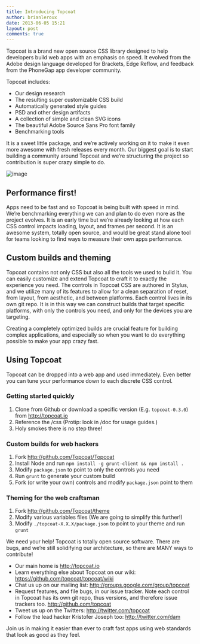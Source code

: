 ```yaml
---
title: Introducing Topcoat
author: brianleroux
date: 2013-06-05 15:21
layout: post
comments: true
---
```


Topcoat is a brand new open source CSS library designed to help developers build web apps with an emphasis on speed. It evolved from the Adobe design language developed for Brackets, Edge Reflow, and feedback from the PhoneGap app developer community. 

Topcoat includes: 

- Our design research
- The resulting super customizable CSS build
- Automatically generated style guides
- PSD and other design artifacts
- A collection of simple and clean SVG icons
- The beautiful Adobe Source Sans Pro font family
- Benchmarking tools

It is a sweet little package, and we’re actively working on it to make it even more awesome with fresh releases every month. Our biggest goal is to start building a community around Topcoat and we’re structuring the project so contribution is super crazy simple to do. 

![image](example.png)

## Performance first!

Apps need to be fast and so Topcoat is being built with speed in mind. We’re benchmarking everything we can and plan to do even more as the project evolves. It is an early time but we’re already looking at how each CSS control impacts loading, layout, and frames per second. 
It is an awesome system, totally open source, and would be great stand alone tool for teams looking to find ways to measure their own apps performance. 

## Custom builds and theming

Topcoat contains not only CSS but also all the tools we used to build it. You can easily customize and extend Topcoat to craft it to exactly the experience you need. The controls in Topcoat CSS are authored in Stylus, and we utilize many of its features to allow for a clean separation of reset, from layout, from aesthetic, and between platforms. Each control lives in its own git repo. It is in this way we can construct builds that target specific platforms, with only the controls you need, and only for the devices you are targeting. 

Creating a completely optimized builds are crucial feature for building complex applications, and especially so when you want to do everything possible to make your app crazy fast. 

## Using Topcoat

Topcoat can be dropped into a web app and used immediately. Even better you can tune your performance down to each discrete CSS control.

### Getting started quickly

1. Clone from Github or download a specific version (E.g. `topcoat-0.3.0`) from http://topcoat.io
2. Reference the /css (Protip: look in /doc for usage guides.)
3. Holy smokes there is no step three!

### Custom builds for web hackers

1. Fork http://github.com/Topcoat/Topcoat
2. Install Node and run `npm install -g grunt-client && npm install .`
3. Modify `package.json` to point to only the controls you need
4. Run `grunt` to generate your custom build
5. Fork (or write your own) controls and modify `package.json` point to them

### Theming for the web craftsman

1. Fork http://github.com/Topcoat/theme
2. Modify various variables files (We are going to simplify this further!)
3. Modify `./topcoat-X.X.X/package.json` to point to your theme and run `grunt`

We need your help! Topcoat is totally open source software. There are bugs, and we’re still solidifying our architecture, so there are MANY ways to contribute!

- Our main home is http://topcoat.io 
- Learn everything else about Topcoat on our wiki: https://github.com/topcoat/topcoat/wiki
- Chat us up on our mailing list: http://groups.google.com/group/topcoat
- Request features, and file bugs, in our issue tracker. Note each control in Topcoat has its own git repo, thus versions, and therefore issue trackers too. http://github.com/topcoat
- Tweet us up on the Twitters: http://twitter.com/topcoat
- Follow the lead hacker Kristofer Joseph too: http://twitter.com/dam

Join us in making it easier than ever to craft fast apps using web standards that look as good as they feel. 